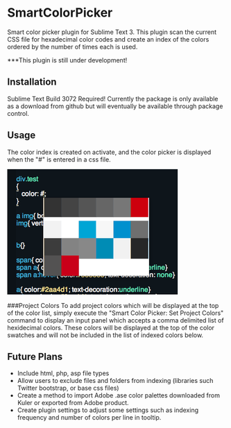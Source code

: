 # SmartColorPicker
Smart color picker plugin for Sublime Text 3. This plugin scan the current CSS file for hexadecimal color codes and create an index of the colors ordered by the number of times each is used.

***This plugin is still under development!

## Installation
Sublime Text Build 3072 Required!
Currently the package is only available as a download from github but will eventually be available through package control.

## Usage
The color index is created on activate, and the color picker is displayed when the "#" is entered in a css file.

![SmartColorPicker](/smart_color_picker.png)

###Project Colors
To add project colors which will be displayed at the top of the color list, simply execute the "Smart Color Picker: Set Project Colors" command to display an input panel which accepts a comma delimited list of hexidecimal colors. These colors will be displayed at the top of the color swatches and will not be included in the list of indexed colors below.

## Future Plans
- Include html, php, asp file types
- Allow users to exclude files and folders from indexing (libraries such Twitter bootstrap, or base css files)
- Create a method to import Adobe .ase color palettes downloaded from Kuler or exported from Adobe product.
- Create plugin settings to adjust some settings such as indexing frequency and number of colors per line in tooltip.